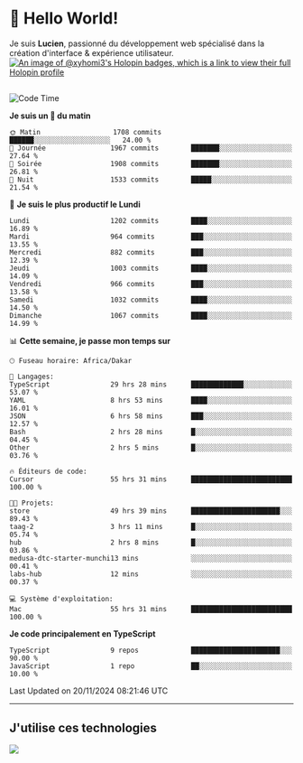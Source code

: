 # 👋 Hello World!

Je suis **Lucien**, passionné du développement web spécialisé dans la création d'interface & expérience utilisateur.
[![An image of @xyhomi3's Holopin badges, which is a link to view their full Holopin profile](https://holopin.me/xyhomi3)](https://holopin.io/@xyhomi3)

##

<!--START_SECTION:waka-->
![Code Time](http://img.shields.io/badge/Code%20Time-2%2C562%20hrs%2054%20mins-blue)

**Je suis un 🐤 du matin** 

```text
🌞 Matin                  1708 commits        ██████░░░░░░░░░░░░░░░░░░░   24.00 % 
🌆 Journée                1967 commits        ███████░░░░░░░░░░░░░░░░░░   27.64 % 
🌃 Soirée                 1908 commits        ███████░░░░░░░░░░░░░░░░░░   26.81 % 
🌙 Nuit                   1533 commits        █████░░░░░░░░░░░░░░░░░░░░   21.54 % 
```
📅 **Je suis le plus productif le Lundi** 

```text
Lundi                    1202 commits        ████░░░░░░░░░░░░░░░░░░░░░   16.89 % 
Mardi                    964 commits         ███░░░░░░░░░░░░░░░░░░░░░░   13.55 % 
Mercredi                 882 commits         ███░░░░░░░░░░░░░░░░░░░░░░   12.39 % 
Jeudi                    1003 commits        ████░░░░░░░░░░░░░░░░░░░░░   14.09 % 
Vendredi                 966 commits         ███░░░░░░░░░░░░░░░░░░░░░░   13.58 % 
Samedi                   1032 commits        ████░░░░░░░░░░░░░░░░░░░░░   14.50 % 
Dimanche                 1067 commits        ████░░░░░░░░░░░░░░░░░░░░░   14.99 % 
```


📊 **Cette semaine, je passe mon temps sur** 

```text
🕑︎ Fuseau horaire: Africa/Dakar

💬 Langages: 
TypeScript               29 hrs 28 mins      █████████████░░░░░░░░░░░░   53.07 % 
YAML                     8 hrs 53 mins       ████░░░░░░░░░░░░░░░░░░░░░   16.01 % 
JSON                     6 hrs 58 mins       ███░░░░░░░░░░░░░░░░░░░░░░   12.57 % 
Bash                     2 hrs 28 mins       █░░░░░░░░░░░░░░░░░░░░░░░░   04.45 % 
Other                    2 hrs 5 mins        █░░░░░░░░░░░░░░░░░░░░░░░░   03.76 % 

🔥 Éditeurs de code: 
Cursor                   55 hrs 31 mins      █████████████████████████   100.00 % 

🐱‍💻 Projets: 
store                    49 hrs 39 mins      ██████████████████████░░░   89.43 % 
taag-2                   3 hrs 11 mins       █░░░░░░░░░░░░░░░░░░░░░░░░   05.74 % 
hub                      2 hrs 8 mins        █░░░░░░░░░░░░░░░░░░░░░░░░   03.86 % 
medusa-dtc-starter-munchi13 mins             ░░░░░░░░░░░░░░░░░░░░░░░░░   00.41 % 
labs-hub                 12 mins             ░░░░░░░░░░░░░░░░░░░░░░░░░   00.37 % 

💻 Système d'exploitation: 
Mac                      55 hrs 31 mins      █████████████████████████   100.00 % 
```

**Je code principalement en TypeScript** 

```text
TypeScript               9 repos             ██████████████████████░░░   90.00 % 
JavaScript               1 repo              ██░░░░░░░░░░░░░░░░░░░░░░░   10.00 % 
```




 Last Updated on 20/11/2024 08:21:46 UTC
<!--END_SECTION:waka-->
---

## J'utilise ces technologies

<p align="left">
  <a href="https://skillicons.dev">
    <img src="https://skillicons.dev/icons?i=ts,js,md,scss,tailwind,react,docker,express,astro,vite,nextjs,vercel,figma,ableton" />
  </a>
</p>

